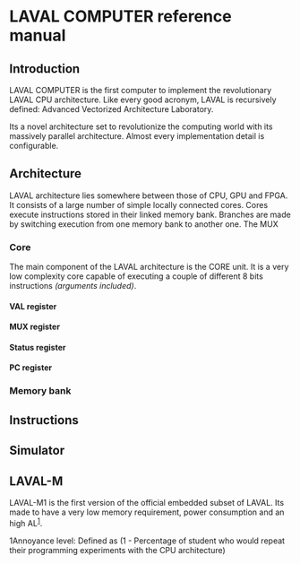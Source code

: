 # LAVAL COMPUTER reference manual

## Introduction
LAVAL COMPUTER is the first computer to implement the revolutionary LAVAL CPU architecture.
 Like every good acronym, LAVAL is recursively defined: Advanced Vectorized Architecture Laboratory.

Its a novel architecture set to revolutionize the computing world with its massively parallel architecture.
Almost every implementation detail is configurable.

## Architecture

LAVAL architecture lies somewhere between those of CPU, GPU and FPGA.
It consists of a large number of simple locally connected cores.
Cores execute instructions stored in their linked memory bank.
Branches are made by switching execution from one memory bank to another one.
The MUX 

### Core
The main component of the LAVAL architecture is the CORE unit.
It is a very low complexity core capable of executing a couple of different 8 bits instructions *(arguments included)*.

#### VAL register


#### MUX register

#### Status register

#### PC register

### Memory bank


## Instructions

## Simulator

## LAVAL-M
LAVAL-M1 is the first version of the official embedded subset of LAVAL.
Its made to have a very low memory requirement, power consumption and an high AL<sup>[1](#AL)</sup>.

<a name="AL">1</a>Annoyance level: Defined as (1 - Percentage of student who would repeat their programming experiments with the CPU architecture)

